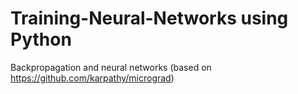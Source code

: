 # Training-Neural-Networks using Python
Backpropagation and neural networks (based on https://github.com/karpathy/micrograd)

